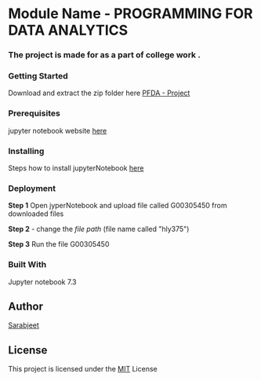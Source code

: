 # Module Name - PROGRAMMING FOR DATA ANALYTICS

### The project is made for as a part of college work .



### Getting Started

Download and extract the zip folder here [PFDA - Project](https://github.com/sarabDevOps/PFDA/archive/refs/heads/main.zip)    


### Prerequisites

jupyter notebook website [here](https://jupyter.org/)  



### Installing

Steps how to install jupyterNotebook [here](https://docs.jupyter.org/en/latest/install/notebook-classic.html)



### Deployment

**Step 1** Open jyperNotebook and upload file called G00305450 from downloaded files 

**Step 2** - change the *file path* (file name called "hly375")

**Step 3** Run the file G00305450 


### Built With

Jupyter notebook 7.3


## Author
[Sarabjeet ](https://github.com/sarabDevOps/PFDA)



## License

This project is licensed under the [MIT](https://github.com/sarabDevOPs/PFDA/blob/master/LICENSE) License 





